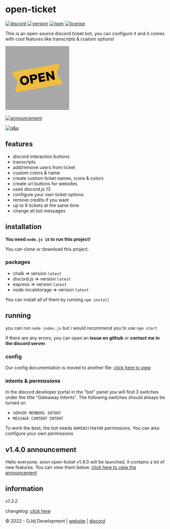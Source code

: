 # open-ticket
[![discord](https://img.shields.io/badge/discord-join%20our%20server-5865F2.svg?style=flat-square&logo=discord)](https://discord.com/invite/26vT9wt3n3) [![version](https://img.shields.io/badge/version-1.3.2%20stable-brightgreen.svg?style=flat-square)](https://github.com/DJj123dj/open-ticket/releases/tag/v1.3.2) [![npm](https://img.shields.io/badge/npm-external%20libraries%20needed-CB3837.svg?style=flat-square&logo=npm)](#packages) [![license](https://img.shields.io/badge/license-GPL%203.0-important.svg?style=flat-square)](https://github.com/DJj123dj/open-ticket/blob/main/LICENSE) 

This is an open-source discord ticket bot, you can configure it and it comes with cool features like transcripts & custom options!

<img src="logo.png" alt="Open Ticket logo" style="height: 200px; width:200px;"/>

[![announcement](https://img.shields.io/badge/new%20announcement!-open--ticket%20v1.4.0-red.svg?style=flat-square)](https://github.com/DJj123dj/open-ticket/discussions/3)

[![q&a](https://img.shields.io/badge/Q&A-click%20here-blue.svg?style=flat-square)](./documentation/Q&A.md) 

## features
- discord interaction buttons
- transcripts
- add/remove users from ticket
- custom colors & name
- create custom ticket names, icons & colors
- create url buttons for websites
- uses discord.js 13
- configure your own ticket options
- remove credits if you want
- up to 6 tickets at the same time
- change all bot messages

## installation
**You need `node.js 16` to run this project!**

You can clone or download this project.

### packages
- chalk => version `latest`
- discord.js => version `latest`
- express => version `latest`
- node-localstorage => version `latest`

You can install all of them by running `npm install`

## running
you can run `node index.js` but i would recommend you to use `npm start`

if there are any errors, you can open an **issue on github** or **contact me in the discord server**.

### config
Our config documentation is moved to another file:
[click here to view](./documentation/CONFIG.md)

### intents & permissions
In the discord developer portal in the "bot" panel you will find 3 switches under the title "Gateaway Intents". The following switches should always be turned on
- `SERVER MEMBERS INTENT`
- `MESSAGE CONTENT INTENT`

To work the best, the bot needs `ADMINISTRATOR` permissions.
You can also configure your own permissions

## v1.4.0 announcement
Hello everyone, soon open-ticket v1.4.0 will be launched, it contains a lot of new features. You can view them below.
[click here to view the announcement](https://github.com/DJj123dj/open-ticket/discussions/3)

## information

_v1.3.2_

changelog: [click here](./documentation/CHANGELOG.md)

© 2022 - DJdj Development | [website](https://www.dj-dj.be) | [discord](https://discord.com/invite/26vT9wt3n3)
